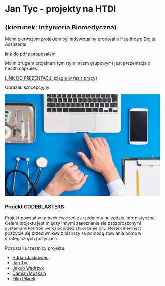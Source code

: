 # Jan Tyc - projekty na HTDI 
## (kierunek: Inżynieria Biomedyczna)

Moim pierwszym projektem był indywidualny proposal o Healthcare Digital Assistants 

[link do pdf z proposalem](tycjantyc.github.io/Jan_Tyc_IB)

Moim drugiem projektem tym (tym razem grupowym) jest prezentacja o health capsules.

[LINK DO PREZENTACJI (ciągle w fazie pracy)](https://docs.google.com/presentation/d/1fipnmH2sgFDSk7NSkCGgP6dxX7Y-u2-DZ63AycYRyB0/edit?usp=sharing)


Obrazek koncepcyjny:

![alt text](https://github.com/tycjantyc/tycjantyc.github.io/blob/main/Sharp-HealthCare-1.jpg "HDA")


### Projekt CODEBLASTERS
Projekt powstał w ramach ćwiczeń z przedmiotu narzędzia informatyczne. Celem projektu jest między innymi zapoznanie się z rozproszonymi systemami kontroli wersji poprzez stworzenie gry, ktorej celem jest pozbycie się przeciwników z planszy za pomocą stawiania bomb w strategicznych pozycjach.

Pozostali uczestnicy projektu:
* [Adrian Jaśkowiec](https://mynameisarko.github.io/)
* [Jan Tyc](https://tycjantyc.github.io/)
* [Jakub Wądrzyk](https://shikoqu.github.io/)
* [Damian Moskała](https://damianm02.github.io/)
* [Filip Pilarek](https://tigerly1.github.io/)

